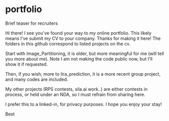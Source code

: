 # portfolio
Brief teaser for recruiters

Hi there! I see you've found your way to my online portfolio. This likely means I've submit my CV to your company. Thanks for making it here! 
The folders in this github correspond to listed projects on the cv.

Start with Image_Partitioning, it is older, but more meaningful for me (will tell you more about me). Note I am not making the code public now, but I'll show it if requested.

Then, if you wish, more to lira_prediction, it is a more recent group project, and many codes are included.

My other projects (RPS contests, sila.ai work..) are either contests in process, or held under an NDA, so I must refrain from sharing here.

I prefer this to a linked-in, for privacy purposes. I hope you enjoy your stay!

Best
